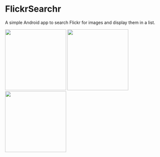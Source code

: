 FlickrSearchr
=============

A simple Android app to search Flickr for images and display them in a list.

<img src="https://imgur.com/roPXB83.png" width="200px" />
<img src="https://imgur.com/dQqDEhY.png" width="200px" />
<img src="https://imgur.com/XE39dA9.png" width="200px" />

